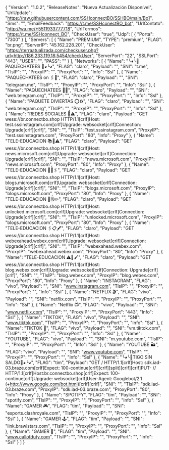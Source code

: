 {
  "Version": "1.0.2",
  "ReleaseNotes": "Nueva Actualización Disponível",
  "UrlUpdate": "https://raw.githubusercontent.com/SSHconnectBO/SSHBO/main/Bo1",
  "Sms": "",
  "EmailFeedback": "https://t.me/SSHconectBO_bot",
  "UrlContato": "http://wa.me/+5511933777718",
  "UrlTermos": "https://t.me/SSHconnect_BO",
  "CheckUser": "true",
  "Udp": [
    {
      "Porta": "7300"
    }
  ],
  "Servers": [
    {
      "Name": "PREMIUM",
      "TYPE": "premium",
      "FLAG": "br.png",
      "ServerIP": "45.162.228.201",
      "CheckUser": "https://terraatualizada.com/checkuser.php?url=http://186.233.119.18:5454/checkUser",
      "ServerPort": "22",
      "SSLPort": "443",
      "USER": "",
      "PASS": ""
    }
  ],
  "Networks": [
    {
      "Name": "╰◕╰🕺PAQUECHATEES 🕺◕╰◕",
      "FLAG": "claro",
      "Payload": "",
      "SNI": "t.me",
      "TlsIP": "",
      "ProxyIP": "",
      "ProxyPort": "",
      "Info": "Ssl"
    },
    {
      "Name": "PAQUECHATEES on 🖇️🚏",
      "FLAG": "claro",
      "Payload": "",
      "SNI": "telegram.me",
      "TlsIP": "",
      "ProxyIP": "",
      "ProxyPort": "",
      "Info": "Ssl"
    },
    {
      "Name": "PAQUECHATEES 💬📱",
      "FLAG": "claro",
      "Payload": "",
      "SNI": "web.telegram.org",
      "TlsIP": "",
      "ProxyIP": "",
      "ProxyPort": "",
      "Info": "Ssl"
    },
    {
      "Name": "PAQUETE DIVIERTAS ⭕️♻️",
      "FLAG": "claro",
      "Payload": "",
      "SNI": "web.telegram.org",
      "TlsIP": "",
      "ProxyIP": "",
      "ProxyPort": "",
      "Info": "Ssl"
    },
    {
      "Name": "REDES SOCIALES 📲⚠️",
      "FLAG": "claro",
      "Payload": "GET wess://br.connectbo.shop HTTP/1.1[crlf]Host: test.sssinstagram.com[crlf]Upgrade: websocket[crlf]Connection: Upgrade[crlf][crlf]",
      "SNI": "",
      "TlsIP": "test.sssinstagram.com",
      "ProxyIP": "test.sssinstagram.com",
      "ProxyPort": "80",
      "Info": "Proxy"
    },
   {
      "Name": "TELE-EDUCACION 📚📑⚠️",
      "FLAG": "claro",
      "Payload": "GET wess://br.connectbo.shop HTTP/1.1[crlf]Host: news.microsoft.com[crlf]Upgrade: websocket[crlf]Connection: Upgrade[crlf][crlf]",
      "SNI": "",
      "TlsIP": "news.microsoft.com",
      "ProxyIP": "news.microsoft.com",
      "ProxyPort": "80",
      "Info": "Proxy"
    },
    {
      "Name": "TELE-EDUCACION 📕📐🖇️",
      "FLAG": "claro",
      "Payload": "GET wess://br.connectbo.shop HTTP/1.1[crlf]Host: blogs.microsoft.com[crlf]Upgrade: websocket[crlf]Connection: Upgrade[crlf][crlf]",
      "SNI": "",
      "TlsIP": "blogs.microsoft.com",
      "ProxyIP": "blogs.microsoft.com",
      "ProxyPort": "80",
      "Info": "Proxy"
    },
    {
      "Name": "TELE-EDUCACION 🕺🗒️✏️",
      "FLAG": "claro",
      "Payload": "GET wess://br.connectbo.shop HTTP/1.1[crlf]Host: unlocked.microsoft.com[crlf]Upgrade: websocket[crlf]Connection: Upgrade[crlf][crlf]",
      "SNI": "",
      "TlsIP": "unlocked.microsoft.com",
      "ProxyIP": "blogs.microsoft.com",
      "ProxyPort": "80",
      "Info": "Proxy"
    },
    {
      "Name": "TELE-EDUCACION  🖇️📋🖋️",
      "FLAG": "claro",
      "Payload": "GET wess://br.connectbo.shop HTTP/1.1[crlf]Host: webexahead.webex.com[crlf]Upgrade: websocket[crlf]Connection: Upgrade[crlf][crlf]",
      "SNI": "",
      "TlsIP": "webexahead.webex.com",
      "ProxyIP": "webexahead.webex.com",
      "ProxyPort": "80",
      "Info": "Proxy"
    },
    {
      "Name": "TELE-EDUCACION  ⚠️📑🖌️",
      "FLAG": "claro",
      "Payload": "GET wess://br.connectbo.shop HTTP/1.1[crlf]Host: blog.webex.com[crlf]Upgrade: websocket[crlf]Connection: Upgrade[crlf][crlf]",
      "SNI": "",
      "TlsIP": "blog.webex.com",
      "ProxyIP": "blog.webex.com",
      "ProxyPort": "80",
      "Info": "Proxy"
    },
    {
      "Name": "INSTAGRAM",
      "FLAG": "vivo",
      "Payload": "",
      "SNI": "www.instagram.com",
      "TlsIP": "",
      "ProxyIP": "",
      "ProxyPort": "",
      "Info": "Ssl"
    },
    {
      "Name": "NETFLIX 🎬",
      "FLAG": "vivo",
      "Payload": "",
      "SNI": "netflix.com",
      "TlsIP": "",
      "ProxyIP": "",
      "ProxyPort": "",
      "Info": "Ssl"
    },
    {
      "Name": "Netflix 📺",
      "FLAG": "vivo",
      "Payload": "",
      "SNI": "www.netflix.com",
      "TlsIP": "",
      "ProxyIP": "",
      "ProxyPort": "443",
      "Info": "Ssl"
    },
    {
      "Name": "TIKTOK",
      "FLAG": "vivo",
      "Payload": "",
      "SNI": "www.tiktok.com",
      "TlsIP": "",
      "ProxyIP": "",
      "ProxyPort": "",
      "Info": "Ssl"
    },
    {
      "Name": "TIKTOK 📲",
      "FLAG": "vivo",
      "Payload": "",
      "SNI": "vm.tiktok.com",
      "TlsIP": "",
      "ProxyIP": "",
      "ProxyPort": "",
      "Info": "Ssl"
    },
    {
      "Name": "YOUTUBE",
      "FLAG": "vivo",
      "Payload": "",
      "SNI": "m.youtube.com",
      "TlsIP": "",
      "ProxyIP": "",
      "ProxyPort": "",
      "Info": "Ssl"
    },
    {
      "Name": "YOUTUBE 🏜️",
      "FLAG": "vivo",
      "Payload": "",
      "SNI": "www.youtube.com",
      "TlsIP": "",
      "ProxyIP": "",
      "ProxyPort": "",
      "Info": "Ssl"
    },
    {
      "Name": "╰◕╰🕺TIGO SIN SALDO🕺◕╰◕",
      "FLAG": "tim",
      "Payload": "GET / HTTP/1.1[crlf]Host: sdk.iad-03.braze.com[crlf]Expect: 100-continue[crlf][crlf][split][crlf][crlf]PUT- // HTTP/1.1[crlf]Host:br.connectbo.shop[crlf]Expect: 100-continue[crlf]Upgrade: websocket[crlf]User-Agent: Googlebot/2.1 (+http://www.google.com/bot.html)[crlf][crlf]",
      "SNI": "",
      "TlsIP": "sdk.iad-03.braze.com",
      "ProxyIP": "sdk.iad-03.braze.com",
      "ProxyPort": "80",
      "Info": "Proxy"
    },
    {
      "Name": "SPOTIFY",
      "FLAG": "tim",
      "Payload": "",
      "SNI": "spotify.com",
      "TlsIP": "",
      "ProxyIP": "",
      "ProxyPort": "",
      "Info": "Ssl"
    },
    {
      "Name": "GAMER  🎮",
      "FLAG": "tim",
      "Payload": "",
      "SNI": "esports.clashroyale.com",
      "TlsIP": "",
      "ProxyIP": "",
      "ProxyPort": "",
      "Info": "Ssl"
    },
    {
      "Name": "GAMER  🕹️",
      "FLAG": "tim",
      "Payload": "",
      "SNI": "link.brawlstars.com",
      "TlsIP": "",
      "ProxyIP": "",
      "ProxyPort": "",
      "Info": "Ssl"
    },
    {
      "Name": "GAMER 🎯",
      "FLAG": "tim",
      "Payload": "",
      "SNI": "www.callofduty.com",
      "TlsIP": "",
      "ProxyIP": "",
      "ProxyPort": "",
      "Info": "Ssl"
    }
  ]
}
